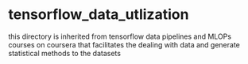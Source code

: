 # tensorflow_data_utlization
this directory is inherited from tensorflow data pipelines and MLOPs courses on coursera that facilitates the dealing with data and generate statistical methods to the datasets

